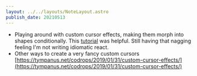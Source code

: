 ```yaml
---
layout: ../../layouts/NoteLayout.astro
publish_date: 20210513
---
```


- Playing around with custom cursor effects, making them morph into shapes conditionally. This [tutorial](https://www.youtube.com/watch?v=m5oouFzHf7w) was helpful. Still having that nagging feeling I'm not writing idiomatic react.
- Other ways to create a very fancy custom cursors [https://tympanus.net/codrops/2019/01/31/custom-cursor-effects/](https://tympanus.net/codrops/2019/01/31/custom-cursor-effects/)
